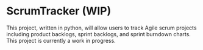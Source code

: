 # ScrumTracker (WIP)

This project, written in python, will allow users to track Agile scrum projects including product backlogs, sprint backlogs, and sprint burndown charts. This project is currently a work in progress.

